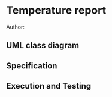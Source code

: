 # Temperature report
Author: 

## UML class diagram


## Specification


## Execution and Testing



